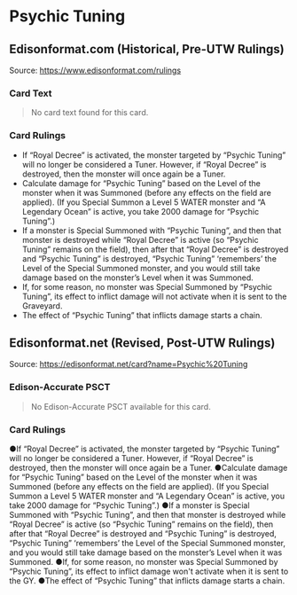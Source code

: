 # Psychic Tuning

## Edisonformat.com (Historical, Pre-UTW Rulings)

Source: https://www.edisonformat.com/rulings

### Card Text

> No card text found for this card.

### Card Rulings

*   If “Royal Decree” is activated, the monster targeted by “Psychic Tuning” will no longer be considered a Tuner. However, if “Royal Decree” is destroyed, then the monster will once again be a Tuner.
*   Calculate damage for “Psychic Tuning” based on the Level of the monster when it was Summoned (before any effects on the field are applied). (If you Special Summon a Level 5 WATER monster and “A Legendary Ocean” is active, you take 2000 damage for “Psychic Tuning”.)
*   If a monster is Special Summoned with “Psychic Tuning”, and then that monster is destroyed while “Royal Decree” is active (so “Psychic Tuning” remains on the field), then after that “Royal Decree” is destroyed and “Psychic Tuning” is destroyed, “Psychic Tuning” ‘remembers’ the Level of the Special Summoned monster, and you would still take damage based on the monster’s Level when it was Summoned.
*   If, for some reason, no monster was Special Summoned by “Psychic Tuning”, its effect to inflict damage will not activate when it is sent to the Graveyard.
*   The effect of “Psychic Tuning” that inflicts damage starts a chain.

## Edisonformat.net (Revised, Post-UTW Rulings)

Source: https://edisonformat.net/card?name=Psychic%20Tuning

### Edison-Accurate PSCT

> No Edison-Accurate PSCT available for this card.

### Card Rulings

●If “Royal Decree” is activated, the monster targeted by “Psychic Tuning” will no longer be considered a Tuner. However, if “Royal Decree” is destroyed, then the monster will once again be a Tuner.
●Calculate damage for “Psychic Tuning” based on the Level of the monster when it was Summoned (before any effects on the field are applied). (If you Special Summon a Level 5 WATER monster and “A Legendary Ocean” is active, you take 2000 damage for “Psychic Tuning”.)
●If a monster is Special Summoned with “Psychic Tuning”, and then that monster is destroyed while “Royal Decree” is active (so “Psychic Tuning” remains on the field), then after that “Royal Decree” is destroyed and “Psychic Tuning” is destroyed, “Psychic Tuning” ‘remembers’ the Level of the Special Summoned monster, and you would still take damage based on the monster’s Level when it was Summoned.
●If, for some reason, no monster was Special Summoned by “Psychic Tuning”, its effect to inflict damage won't activate when it is sent to the GY.
●The effect of “Psychic Tuning” that inflicts damage starts a chain.
            